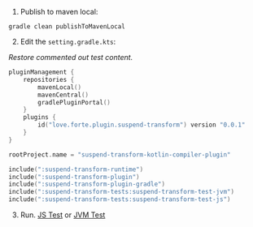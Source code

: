 
1. Publish to maven local:

```shell
gradle clean publishToMavenLocal
```

2. Edit the `setting.gradle.kts`:

_Restore commented out test content._

```kotlin
pluginManagement {
    repositories {
        mavenLocal()
        mavenCentral()
        gradlePluginPortal()
    }
    plugins {
        id("love.forte.plugin.suspend-transform") version "0.0.1"
    }
}

rootProject.name = "suspend-transform-kotlin-compiler-plugin"

include(":suspend-transform-runtime")
include(":suspend-transform-plugin")
include(":suspend-transform-plugin-gradle")
include(":suspend-transform-tests:suspend-transform-test-jvm")
include(":suspend-transform-tests:suspend-transform-test-js")
```

3. Run. [JS Test](suspend-transform-test-js/src/main/kotlin/Main.kt) or [JVM Test](suspend-transform-test-jvm/src/main/kotlin/Main.kt)